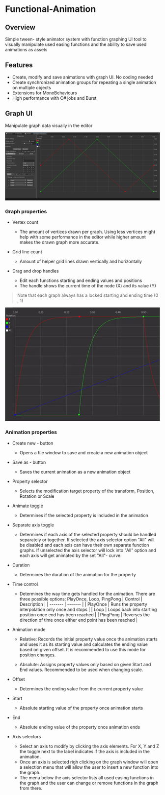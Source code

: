 # Functional-Animation

## Overview
 Simple tween- style animator system with function graphing UI tool to visually manipulate used easing functions and the ability
 to save used animations as assets

## Features
* Create, modify and save animations with graph UI. No coding needed
* Create synchronized animation groups for repeating a single animation on multiple objects
* Extensions for MonoBehaviours
* High performance with C# jobs and Burst

## Graph UI
Manipulate graph data visually in the editor

<img src="https://github.com/NiklasKiuru/Functional-Animation/blob/main/Documentation/animator_window.png" width="800">

### Graph properties
* Vertex count
	- The amount of vertices drawn per graph. Using less vertices might help with some performance in the editor while higher amount makes the drawn graph more accurate.

* Grid line count
	- Amount of helper grid lines drawn vertically and horizontally

* Drag and drop handles
	- Edit each functions starting and ending values and positions
	- The handle shows the current time of the node (X) and its value (Y)
> Note that each graph always has a locked starting and ending time (0 , 1)
<img src="https://github.com/NiklasKiuru/Functional-Animation/blob/main/Documentation/graph_drag.gif" width="800">

### Animation properties
* Create new - button
	- Opens a file window to save and create a new animation object

* Save as - button
	- Saves the current animation as a new animation object

* Property selector
	- Selects the modification target property of the transform, Position, Rotation or Scale

* Animate toggle
	- Determines if the selected property is included in the animation

* Separate axis toggle
	- Determines if each axis of the selected property should be handled separately or together.
	If selected the axis selector option "All" will be disabled and each axis can have their own separate function graphs.
	If unselected the axis selector will lock into "All" option and each axis will get animated by the set "All"- curve.

* Duration
	- Determines the duration of the animation for the property

* Time control
	- Determines the way time gets handled for the animation. There are three possible options: PlayOnce, Loop, PingPong
	| Control | Description |
	| ------- | ------- |
	| PlayOnce | Runs the property interpolation only once and stops |
	| Loop | Loops back into starting position once end has been reached |
	| PingPong | Reverses the direction of time once either end point has been reached |

* Animation mode
	- Relative: Records the initial property value once the animation starts and uses it as its starting value and calculates the ending value based on given offset.
	It is recommended to use this mode for position changes.

	- Absolute: Assigns property values only based on given Start and End values. Recommended to be used when changing scale.

* Offset
	- Determines the ending value from the current property value

* Start
	- Absolute starting value of the property once animation starts

* End
	- Absolute ending value of the property once animation ends

* Axis selectors
	- Select an axis to modify by clicking the axis elements. For X, Y and Z the toggle next to the label indicates if the axis is included in the animation.
	- Once an axis is selected righ clicking on the graph window will open a selection menu that will allow the user to insert a new function into the graph.
	- The menu below the axis selector lists all used easing functions in the graph and the user can change or remove functions in the graph from there.
